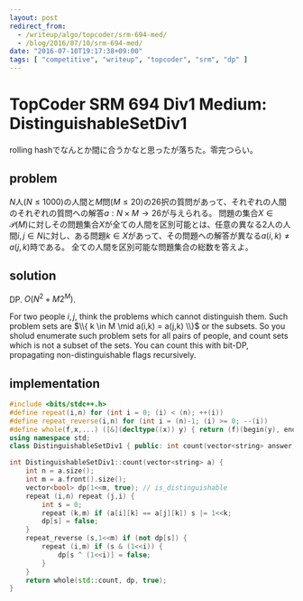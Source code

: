 ```yaml
---
layout: post
redirect_from:
  - /writeup/algo/topcoder/srm-694-med/
  - /blog/2016/07/10/srm-694-med/
date: "2016-07-10T19:17:38+09:00"
tags: [ "competitive", "writeup", "topcoder", "srm", "dp" ]
---
```


# TopCoder SRM 694 Div1 Medium: DistinguishableSetDiv1

rolling hashでなんとか間に合うかなと思ったが落ちた。零完つらい。

## problem

$N$人($N \le 1000$)の人間と$M$問($M \le 20$)の$26$択の質問があって、それぞれの人間のそれぞれの質問への解答$a : N \times M \to 26$が与えられる。
問題の集合$X \in \mathcal{P}(M)$に対しその問題集合$X$が全ての人間を区別可能とは、任意の異なる$2$人の人間$i, j \in N$に対し、ある問題$k \in X$があって、その問題への解答が異なる$a(i,k) \ne a(j,k)$時である。
全ての人間を区別可能な問題集合の総数を答えよ。

## solution

DP. $O(N^2 + M2^M)$.

For two people $i, j$, think the problems which cannot distinguish them.
Such problem sets are $\\{ k \in M \mid a(i,k) = a(j,k) \\}$ or the subsets.
So you sholud enumerate such problem sets for all pairs of people, and count sets which is not a subset of the sets.
You can count this with bit-DP, propagating non-distinguishable flags recursively.

## implementation

``` c++
#include <bits/stdc++.h>
#define repeat(i,n) for (int i = 0; (i) < (n); ++(i))
#define repeat_reverse(i,n) for (int i = (n)-1; (i) >= 0; --(i))
#define whole(f,x,...) ([&](decltype((x)) y) { return (f)(begin(y), end(y), ## __VA_ARGS__); })(x)
using namespace std;
class DistinguishableSetDiv1 { public: int count(vector<string> answer); };

int DistinguishableSetDiv1::count(vector<string> a) {
    int n = a.size();
    int m = a.front().size();
    vector<bool> dp(1<<m, true); // is_distinguishable
    repeat (i,n) repeat (j,i) {
        int s = 0;
        repeat (k,m) if (a[i][k] == a[j][k]) s |= 1<<k;
        dp[s] = false;
    }
    repeat_reverse (s,1<<m) if (not dp[s]) {
        repeat (i,m) if (s & (1<<i)) {
            dp[s ^ (1<<i)] = false;
        }
    }
    return whole(std::count, dp, true);
}
```
